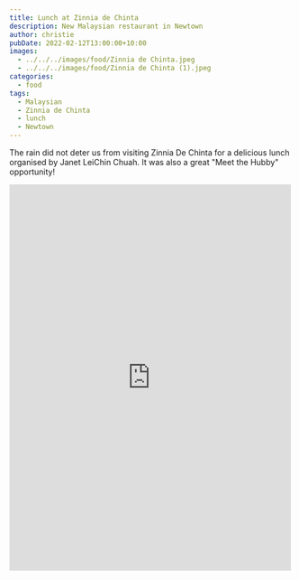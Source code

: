 ```yaml
---
title: Lunch at Zinnia de Chinta
description: New Malaysian restaurant in Newtown
author: christie
pubDate: 2022-02-12T13:00:00+10:00
images:
  - ../../../images/food/Zinnia de Chinta.jpeg
  - ../../../images/food/Zinnia de Chinta (1).jpeg
categories:
  - food
tags:
  - Malaysian
  - Zinnia de Chinta
  - lunch
  - Newtown
---
```


The rain did not deter us from visiting Zinnia De Chinta for a delicious lunch organised by Janet LeiChin Chuah. It was also a great "Meet the Hubby" opportunity!

<iframe src="https://www.facebook.com/plugins/post.php?href=https%3A%2F%2Fwww.facebook.com%2Fchris1.tham%2Fposts%2Fpfbid02q18LjibxsTz2d3v4r8vJdDAbH1U687MMavG5YXLuhqGjRMF4y8AAxxtsCJpcdKqMl&show_text=true&width=500" width="500" height="684" style="border:none;overflow:hidden" scrolling="no" frameborder="0" allowfullscreen="true" allow="autoplay; clipboard-write; encrypted-media; picture-in-picture; web-share"></iframe>
